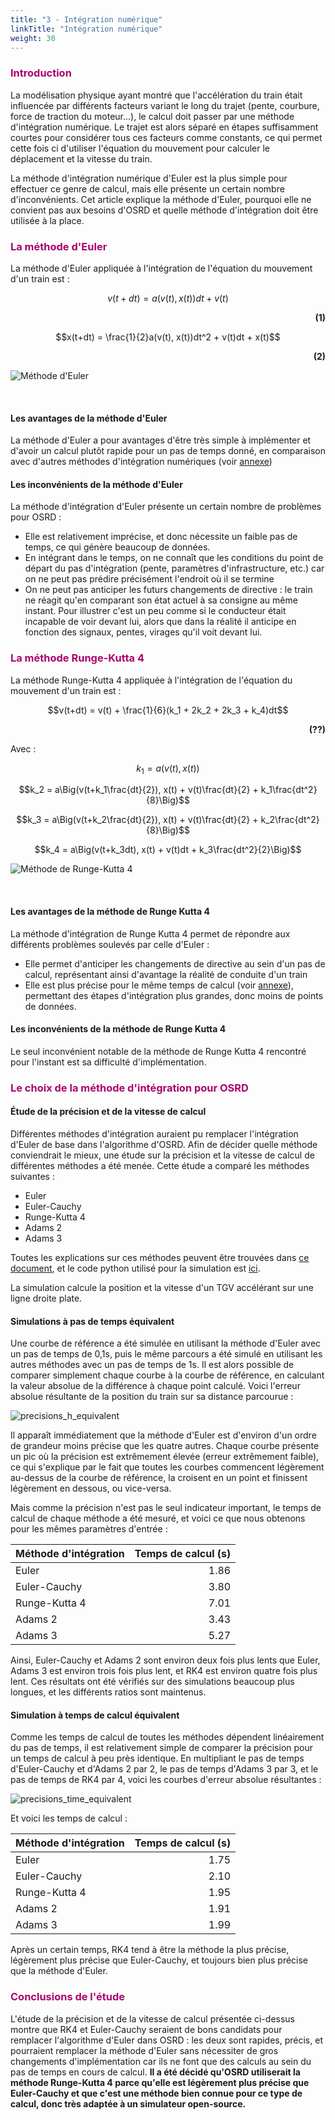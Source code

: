 ```yaml
---
title: "3 - Intégration numérique"
linkTitle: "Intégration numérique"
weight: 30
---
```


<!-- script to auto-render KaTeX extension : $$..$$ for outline formula, //(...//) for inline formula -->
<link rel="stylesheet" href="https://cdn.jsdelivr.net/npm/katex@0.15.3/dist/katex.min.css" integrity="sha384-KiWOvVjnN8qwAZbuQyWDIbfCLFhLXNETzBQjA/92pIowpC0d2O3nppDGQVgwd2nB" crossorigin="anonymous">
<script defer src="https://cdn.jsdelivr.net/npm/katex@0.15.3/dist/katex.min.js" integrity="sha384-0fdwu/T/EQMsQlrHCCHoH10pkPLlKA1jL5dFyUOvB3lfeT2540/2g6YgSi2BL14p" crossorigin="anonymous"></script>
<script defer src="https://cdn.jsdelivr.net/npm/katex@0.15.3/dist/contrib/auto-render.min.js" integrity="sha384-+XBljXPPiv+OzfbB3cVmLHf4hdUFHlWNZN5spNQ7rmHTXpd7WvJum6fIACpNNfIR" crossorigin="anonymous"
    onload="renderMathInElement(document.body);"></script>

### <font color=#aa026d>Introduction</font>

La modélisation physique ayant montré que l'accélération du train était influencée par différents facteurs variant le long du trajet (pente, courbure, force de traction du moteur...), le calcul doit passer par une méthode d'intégration numérique. Le trajet est alors séparé en étapes suffisamment courtes pour considérer tous ces facteurs comme constants, ce qui permet cette fois ci d'utiliser l'équation du mouvement pour calculer le déplacement et la vitesse du train.

La méthode d'intégration numérique d'Euler est la plus simple pour effectuer ce genre de calcul, mais elle présente un certain nombre d'inconvénients. Cet article explique la méthode d'Euler, pourquoi elle ne convient pas aux besoins d'OSRD et quelle méthode d'intégration doit être utilisée à la place.

### <font color=#aa026d>La méthode d'Euler</font>

La méthode d'Euler appliquée à l'intégration de l'équation du mouvement d'un train est :

$$v(t+dt) = a(v(t), x(t))dt + v(t)$$ <div style="text-align: right"> **(1)** </div>

$$x(t+dt) = \frac{1}{2}a(v(t), x(t))dt^2 + v(t)dt + x(t)$$ <div style="text-align: right"> **(2)** </div>

![Méthode d'Euler](../euler.png)
<p>&nbsp;</p>

#### **Les avantages de la méthode d'Euler**

La méthode d'Euler a pour avantages d'être très simple à implémenter et d'avoir un calcul plutôt rapide pour un pas de temps donné, en comparaison avec d'autres méthodes d'intégration numériques (voir [annexe](#le-choix-de-la-m%C3%A9thode-dint%C3%A9gration-pour-osrd))

#### **Les inconvénients de la méthode d'Euler**

La méthode d'intégration d'Euler présente un certain nombre de problèmes pour OSRD :

- Elle est relativement imprécise, et donc nécessite un faible pas de temps, ce qui génère beaucoup de données.
- En intégrant dans le temps, on ne connaît que les conditions du point de départ du pas d'intégration (pente, paramètres d'infrastructure, etc.) car on ne peut pas prédire précisément l'endroit où il se termine
- On ne peut pas anticiper les futurs changements de directive : le train ne réagit qu'en comparant son état actuel à sa consigne au même instant. Pour illustrer c'est un peu comme si le conducteur était incapable de voir devant lui, alors que dans la réalité il anticipe en fonction des signaux, pentes, virages qu'il voit devant lui.

### <font color=#aa026d>La méthode Runge-Kutta 4</font>

La méthode Runge-Kutta 4 appliquée à l'intégration de l'équation du mouvement d'un train est :

$$v(t+dt) = v(t) + \frac{1}{6}(k_1 + 2k_2 + 2k_3 + k_4)dt$$ <div style="text-align: right"> **(??)** </div>

Avec :

$$k_1 = a(v(t), x(t))$$

$$k_2 = a\Big(v(t+k_1\frac{dt}{2}), x(t) + v(t)\frac{dt}{2} + k_1\frac{dt^2}{8}\Big)$$

$$k_3 = a\Big(v(t+k_2\frac{dt}{2}), x(t) + v(t)\frac{dt}{2} + k_2\frac{dt^2}{8}\Big)$$

$$k_4 = a\Big(v(t+k_3dt), x(t) + v(t)dt + k_3\frac{dt^2}{2}\Big)$$

![Méthode de Runge-Kutta 4](../rk4.png)
<p>&nbsp;</p>

#### **Les avantages de la méthode de Runge Kutta 4**

La méthode d'intégration de Runge Kutta 4 permet de répondre aux différents problèmes soulevés par celle d'Euler :

- Elle permet d'anticiper les changements de directive au sein d'un pas de calcul, représentant ainsi d'avantage la réalité de conduite d'un train
- Elle est plus précise pour le même temps de calcul (voir [annexe](#le-choix-de-la-m%C3%A9thode-dint%C3%A9gration-pour-osrd)), permettant des étapes d'intégration plus grandes, donc moins de points de données.

#### **Les inconvénients de la méthode de Runge Kutta 4**

Le seul inconvénient notable de la méthode de Runge Kutta 4 rencontré pour l'instant est sa difficulté d'implémentation.

<font color=#aa026d>

### Le choix de la méthode d'intégration pour OSRD

</font>

#### **Étude de la précision et de la vitesse de calcul**

Différentes méthodes d'intégration auraient pu remplacer l'intégration d'Euler de base dans l'algorithme d'OSRD. Afin de décider quelle méthode conviendrait le mieux, une étude sur la précision et la vitesse de calcul de différentes méthodes a été menée. Cette étude a comparé les méthodes suivantes :

- Euler
- Euler-Cauchy
- Runge-Kutta 4
- Adams 2
- Adams 3

Toutes les explications sur ces méthodes peuvent être trouvées dans [ce document](https://github.com/DGEXSolutions/osrd/wiki/documents/integration/MethodesNumeriques_EricGoncalves.pdf), et le code python utilisé pour la simulation est [ici](https://raw.githubusercontent.com/wiki/DGEXSolutions/osrd/code/integration/Tests_precision.py).

La simulation calcule la position et la vitesse d'un TGV accélérant sur une ligne droite plate.

#### **Simulations à pas de temps équivalent**

Une courbe de référence a été simulée en utilisant la méthode d'Euler avec un pas de temps de 0,1s, puis le même parcours a été simulé en utilisant les autres méthodes avec un pas de temps de 1s. Il est alors possible de comparer simplement chaque courbe à la courbe de référence, en calculant la valeur absolue de la différence à chaque point calculé. Voici l'erreur absolue résultante de la position du train sur sa distance parcourue :

![precisions_h_equivalent](../precisions_h_equivalent.png)

Il apparaît immédiatement que la méthode d'Euler est d'environ d'un ordre de grandeur moins précise que les quatre autres. Chaque courbe présente un pic où la précision est extrêmement élevée (erreur extrêmement faible), ce qui  s'explique par le fait que toutes les courbes commencent légèrement au-dessus de la courbe de référence, la croisent en un point et finissent légèrement en dessous, ou vice-versa.

Mais comme la précision n'est pas le seul indicateur important, le temps de calcul de chaque méthode a été mesuré, et voici ce que nous obtenons pour les mêmes paramètres d'entrée :

| Méthode d'intégration                    | Temps de calcul (s) |
|:-----------------------------------------|--------------------:|
| Euler                                    |                1.86 |
| Euler-Cauchy                             |                3.80 |
| Runge-Kutta 4                            |                7.01 |
| Adams 2                                  |                3.43 |
| Adams 3                                  |                5.27 |

Ainsi, Euler-Cauchy et Adams 2 sont environ deux fois plus lents que Euler, Adams 3 est environ trois fois plus lent, et RK4 est environ quatre fois plus lent. Ces résultats ont été vérifiés sur des simulations beaucoup plus longues, et les différents ratios sont maintenus.

#### **Simulation à temps de calcul équivalent**

Comme les temps de calcul de toutes les méthodes dépendent linéairement du pas de temps, il est relativement simple de comparer la précision pour un temps de calcul à peu près identique. En multipliant le pas de temps d'Euler-Cauchy et d'Adams 2 par 2, le pas de temps d'Adams 3 par 3, et le pas de temps de RK4 par 4, voici les courbes d'erreur absolue résultantes :

![precisions_time_equivalent](../precisions_time_equivalent.png)

Et voici les temps de calcul :

| Méthode d'intégration                    | Temps de calcul (s) |
|:-----------------------------------------|--------------------:|
| Euler                                    |                1.75 |
| Euler-Cauchy                             |                2.10 |
| Runge-Kutta 4                            |                1.95 |
| Adams 2                                  |                1.91 |
| Adams 3                                  |                1.99 |

Après un certain temps, RK4 tend à être la méthode la plus précise, légèrement plus précise que Euler-Cauchy, et toujours bien plus précise que la méthode d'Euler.

### <font color=#aa026d>Conclusions de l'étude</font>

L'étude de la précision et de la vitesse de calcul présentée ci-dessus montre que RK4 et Euler-Cauchy seraient de bons candidats pour remplacer l'algorithme d'Euler dans OSRD : les deux sont rapides, précis, et pourraient remplacer la méthode d'Euler sans nécessiter de gros changements d'implémentation car ils ne font que des calculs au sein du pas de temps en cours de calcul.
**Il a été décidé qu'OSRD utiliserait la méthode Runge-Kutta 4 parce qu'elle est légèrement plus précise que Euler-Cauchy et que c'est une méthode bien connue pour ce type de calcul, donc très adaptée à un simulateur open-source.**
